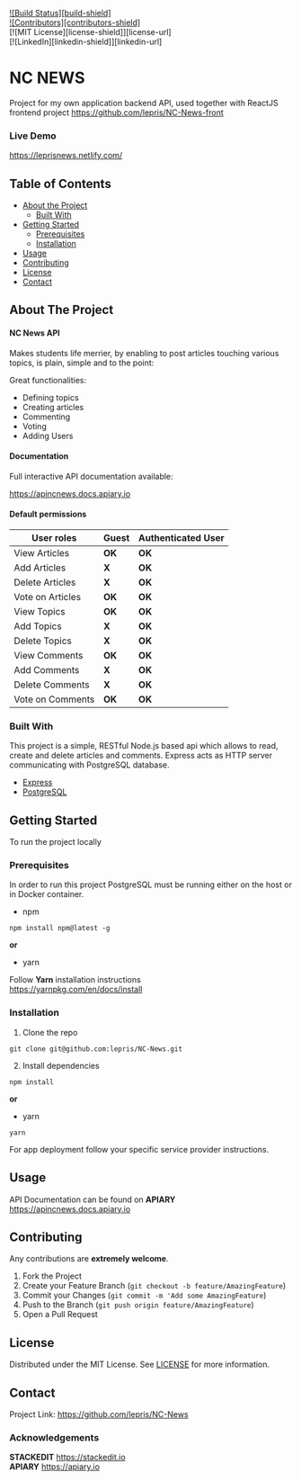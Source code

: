 <!-- PROJECT SHIELDS -->
<p><a href="">![Build Status][build-shield]</a><br>
<a href="">![Contributors][contributors-shield]</a><br>
[![MIT License][license-shield]][license-url]<br>
[![LinkedIn][linkedin-shield]][linkedin-url]</p>
<!-- Header -->
<h1 id="nc-news">NC NEWS</h1>
<p>Project for my own application backend API, used together with ReactJS frontend project <a href="https://github.com/lepris/NC-News-front">https://github.com/lepris/NC-News-front</a></p>
<h3 id="live-demo">Live Demo</h3>
<p><a href="https://leprisnews.netlify.com/">https://leprisnews.netlify.com/</a></p>
<!-- TABLE OF CONTENTS -->
<h2 id="table-of-contents">Table of Contents</h2>
<ul>
<li><a href="#about-the-project">About the Project</a>
<ul>
<li><a href="#built-with">Built With</a></li>
</ul>
</li>
<li><a href="#getting-started">Getting Started</a>
<ul>
<li><a href="#prerequisites">Prerequisites</a></li>
<li><a href="#installation">Installation</a></li>
</ul>
</li>
<li><a href="#usage">Usage</a></li>
<li><a href="#contributing">Contributing</a></li>
<li><a href="#license">License</a></li>
<li><a href="#contact">Contact</a></li>
</ul>
<!-- ABOUT THE PROJECT -->
<h2 id="about-the-project">About The Project</h2>
<h4 id="nc-news-api">NC News API</h4>
<p>Makes students life merrier, by enabling to post articles touching various topics, is plain, simple and to the point:</p>
<p>Great functionalities:</p>
<ul>
<li>Defining topics</li>
<li>Creating articles</li>
<li>Commenting</li>
<li>Voting</li>
<li>Adding Users</li>
</ul>
<h4 id="documentation">Documentation</h4>
<p>Full interactive  API documentation available:</p>
<p><a href="https://apincnews.docs.apiary.io/">https://apincnews.docs.apiary.io</a></p>
<h4 id="default-permissions">Default permissions</h4>

<table>
<thead>
<tr>
<th>User roles</th>
<th>Guest</th>
<th>Authenticated User</th>
</tr>
</thead>
<tbody>
<tr>
<td>View Articles</td>
<td><strong>OK</strong></td>
<td><strong>OK</strong></td>
</tr>
<tr>
<td>Add Articles</td>
<td><strong>X</strong></td>
<td><strong>OK</strong></td>
</tr>
<tr>
<td>Delete Articles</td>
<td><strong>X</strong></td>
<td><strong>OK</strong></td>
</tr>
<tr>
<td>Vote on Articles</td>
<td><strong>OK</strong></td>
<td><strong>OK</strong></td>
</tr>
<tr>
<td>View Topics</td>
<td><strong>OK</strong></td>
<td><strong>OK</strong></td>
</tr>
<tr>
<td>Add Topics</td>
<td><strong>X</strong></td>
<td><strong>OK</strong></td>
</tr>
<tr>
<td>Delete Topics</td>
<td><strong>X</strong></td>
<td><strong>OK</strong></td>
</tr>
<tr>
<td>View Comments</td>
<td><strong>OK</strong></td>
<td><strong>OK</strong></td>
</tr>
<tr>
<td>Add Comments</td>
<td><strong>X</strong></td>
<td><strong>OK</strong></td>
</tr>
<tr>
<td>Delete Comments</td>
<td><strong>X</strong></td>
<td><strong>OK</strong></td>
</tr>
<tr>
<td>Vote on Comments</td>
<td><strong>OK</strong></td>
<td><strong>OK</strong></td>
</tr>
</tbody>
</table><h3 id="built-with">Built With</h3>
<p>This project is a simple, RESTful Node.js based api which allows to read, create and delete articles and comments. Express acts as HTTP server communicating with PostgreSQL database.</p>
<ul>
<li><a href="https://expressjs.com/">Express</a></li>
<li><a href="https://www.postgresql.org/">PostgreSQL</a></li>
</ul>
<!-- GETTING STARTED -->
<h2 id="getting-started">Getting Started</h2>
<p>To run the project locally</p>
<h3 id="prerequisites">Prerequisites</h3>
<p>In order to run this project PostgreSQL must be running either on the host or in Docker container.</p>
<ul>
<li>npm</li>
</ul>
<pre class=" language-sh"><code class="prism  language-sh">npm install npm@latest -g
</code></pre>
<p><strong>or</strong></p>
<ul>
<li>yarn</li>
</ul>
<p>Follow <strong>Yarn</strong> installation instructions<br>
<a href="https://yarnpkg.com/en/docs/install">https://yarnpkg.com/en/docs/install</a></p>
<h3 id="installation">Installation</h3>
<ol>
<li>Clone the repo</li>
</ol>
<pre class=" language-sh"><code class="prism  language-sh">git clone git@github.com:lepris/NC-News.git
</code></pre>
<ol start="2">
<li>Install dependencies</li>
</ol>
<pre class=" language-sh"><code class="prism  language-sh">npm install
</code></pre>
<p><strong>or</strong></p>
<ul>
<li>yarn</li>
</ul>
<pre class=" language-sh"><code class="prism  language-sh">yarn
</code></pre>
<p>For app deployment follow your specific service provider instructions.</p>
<!-- USAGE EXAMPLES -->
<h2 id="usage">Usage</h2>
<p>API Documentation can be found on <strong>APIARY</strong><br>
<a href="https://apincnews.docs.apiary.io/">https://apincnews.docs.apiary.io</a></p>
<!-- CONTRIBUTING -->
<h2 id="contributing">Contributing</h2>
<p>Any contributions are  <strong>extremely welcome</strong>.</p>
<ol>
<li>Fork the Project</li>
<li>Create your Feature Branch (<code>git checkout -b feature/AmazingFeature</code>)</li>
<li>Commit your Changes (<code>git commit -m 'Add some AmazingFeature</code>)</li>
<li>Push to the Branch (<code>git push origin feature/AmazingFeature</code>)</li>
<li>Open a Pull Request</li>
</ol>
<!-- LICENSE -->
<h2 id="license">License</h2>
<p>Distributed under the MIT License. See <a href="./license.txt">LICENSE</a> for more information.</p>
<!-- CONTACT -->
<h2 id="contact">Contact</h2>
<p>Project Link: <a href="https://github.com/lepris/NC-News">https://github.com/lepris/NC-News</a></p>
<!--ACKNOWLEDGEMENTS-->
<h3 id="acknowledgements">Acknowledgements</h3>
<p><strong>STACKEDIT</strong>  <a href="https://stackedit.io/">https://stackedit.io</a><br>
<strong>APIARY</strong>  <a href="https://apiary.io/">https://apiary.io</a></p>

